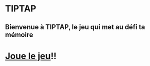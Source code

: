 # TIPTAP
## Bienvenue à TIPTAP, le jeu qui met au défi ta mémoire

# [Joue le jeu](https://youssef-rachad.github.io/TIPTAP-game/index.html)!!
